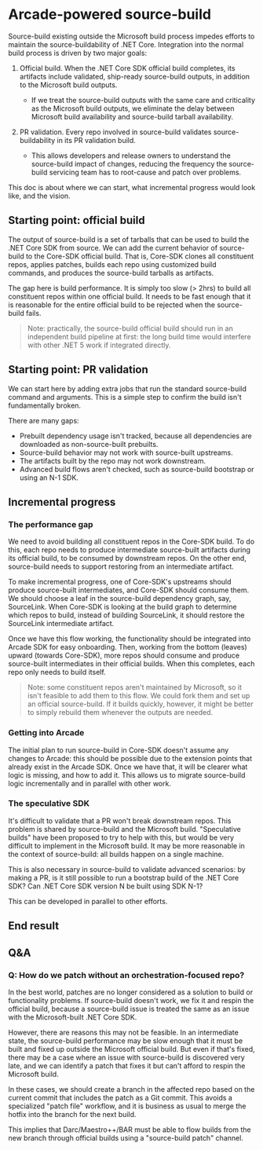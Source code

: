 # Arcade-powered source-build

Source-build existing outside the Microsoft build process impedes efforts to
maintain the source-buildability of .NET Core. Integration into the normal build
process is driven by two major goals:

1. Official build. When the .NET Core SDK official build completes, its
   artifacts include validated, ship-ready source-build outputs, in addition to
   the Microsoft build outputs.

   * If we treat the source-build outputs with the same care and criticality as
     the Microsoft build outputs, we eliminate the delay between Microsoft build
     availability and source-build tarball availability.

2. PR validation. Every repo involved in source-build validates
   source-buildability in its PR validation build.

   * This allows developers and release owners to understand the source-build
     impact of changes, reducing the frequency the source-build servicing team
     has to root-cause and patch over problems.

This doc is about where we can start, what incremental progress would look like,
and the vision.

## Starting point: official build

The output of source-build is a set of tarballs that can be used to build the
.NET Core SDK from source. We can add the current behavior of source-build to
the Core-SDK official build. That is, Core-SDK clones all constituent repos,
applies patches, builds each repo using customized build commands, and produces
the source-build tarballs as artifacts.

The gap here is build performance. It is simply too slow (> 2hrs) to build all
constituent repos within one official build. It needs to be fast enough that it
is reasonable for the entire official build to be rejected when the source-build
fails.

> Note: practically, the source-build official build should run in an
> independent build pipeline at first: the long build time would interfere with
> other .NET 5 work if integrated directly.

## Starting point: PR validation

We can start here by adding extra jobs that run the standard source-build
command and arguments. This is a simple step to confirm the build isn't
fundamentally broken.

There are many gaps:
* Prebuilt dependency usage isn't tracked, because all dependencies are
  downloaded as non-source-built prebuilts.
* Source-build behavior may not work with source-built upstreams.
* The artifacts built by the repo may not work downstream.
* Advanced build flows aren't checked, such as source-build bootstrap or using
  an N-1 SDK.

## Incremental progress

### The performance gap
We need to avoid building all constituent repos in the Core-SDK build. To do
this, each repo needs to produce intermediate source-built artifacts during its
official build, to be consumed by downstream repos. On the other end,
source-build needs to support restoring from an intermediate artifact.

To make incremental progress, one of Core-SDK's upstreams should produce
source-built intermediates, and Core-SDK should consume them. We should choose a
leaf in the source-build dependency graph, say, SourceLink. When Core-SDK is
looking at the build graph to determine which repos to build, instead of
building SourceLink, it should restore the SourceLink intermediate artifact.

Once we have this flow working, the functionality should be integrated into
Arcade SDK for easy onboarding. Then, working from the bottom (leaves) upward
(towards Core-SDK), more repos should consume and produce source-built
intermediates in their official builds. When this completes, each repo only
needs to build itself.

> Note: some constituent repos aren't maintained by Microsoft, so it isn't
> feasible to add them to this flow. We could fork them and set up an official
> source-build. If it builds quickly, however, it might be better to simply
> rebuild them whenever the outputs are needed.

### Getting into Arcade
The initial plan to run source-build in Core-SDK doesn't assume any changes to
Arcade: this should be possible due to the extension points that already exist
in the Arcade SDK. Once we have that, it will be clearer what logic is missing,
and how to add it. This allows us to migrate source-build logic incrementally
and in parallel with other work.

### The speculative SDK
It's difficult to validate that a PR won't break downstream repos. This problem
is shared by source-build and the Microsoft build. "Speculative builds" have
been proposed to try to help with this, but would be very difficult to implement
in the Microsoft build. It may be more reasonable in the context of
source-build: all builds happen on a single machine.

This is also necessary in source-build to validate advanced scenarios: by making
a PR, is it still possible to run a bootstrap build of the .NET Core SDK? Can
.NET Core SDK version N be built using SDK N-1?

This can be developed in parallel to other efforts.

## End result



## Q&A

### Q: How do we patch without an orchestration-focused repo?
In the best world, patches are no longer considered as a solution to build or
functionality problems. If source-build doesn't work, we fix it and respin the
official build, because a source-build issue is treated the same as an issue
with the Microsoft-built .NET Core SDK.

However, there are reasons this may not be feasible. In an intermediate state,
the source-build performance may be slow enough that it must be built and fixed
up outside the Microsoft official build. But even if that's fixed, there may be
a case where an issue with source-build is discovered very late, and we can
identify a patch that fixes it but can't afford to respin the Microsoft build.

In these cases, we should create a branch in the affected repo based on the
current commit that includes the patch as a Git commit. This avoids a
specialized "patch file" workflow, and it is business as usual to merge the
hotfix into the branch for the next build.

This implies that Darc/Maestro++/BAR must be able to flow builds from the new
branch through official builds using a "source-build patch" channel.
